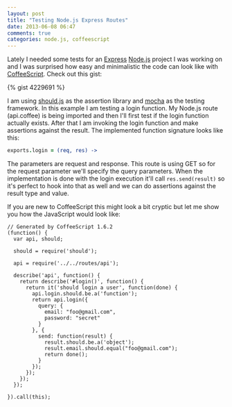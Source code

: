 ```yaml
---
layout: post
title: "Testing Node.js Express Routes"
date: 2013-06-08 06:47
comments: true
categories: node.js, coffeescript
---
```


Lately I needed some tests for an [Express](http://expressjs.com/) [Node.js](http://nodejs.org/) project I was working on and I was surprised how easy and minimalistic the code can look like with [CoffeeScript](http://coffeescript.org). Check out this gist:

{% gist 4229691 %}

I am using [should.js](https://github.com/visionmedia/should.js/) as the assertion library and [mocha](http://visionmedia.github.io/mocha/) as the testing framework. In this example I am testing a login function. My Node.js route (api.coffee) is being imported and then I'll first test if the login function actually exists. After that I am invoking the login function and make assertions against the result. The implemented function signature looks like this:

``` coffeescript
exports.login = (req, res) ->
```

The parameters are request and response. This route is using GET so for the request parameter we'll specify the query parameters.
When the implementation is done with the login execution it'll call `res.send(result)` so it's perfect to hook into that as well and we can do assertions against the result type and value.

If you are new to CoffeeScript this might look a bit cryptic but let me show you how the JavaScript would look like:

    // Generated by CoffeeScript 1.6.2
    (function() {
      var api, should;

      should = require('should');

      api = require('../../routes/api');

      describe('api', function() {
        return describe('#login()', function() {
          return it('should login a user', function(done) {
            api.login.should.be.a('function');
            return api.login({
              query: {
                email: "foo@gmail.com",
                password: "secret"
              }
            }, {
              send: function(result) {
                result.should.be.a('object');
                result.email.should.equal("foo@gmail.com");
                return done();
              }
            });
          });
        });
      });

    }).call(this);
